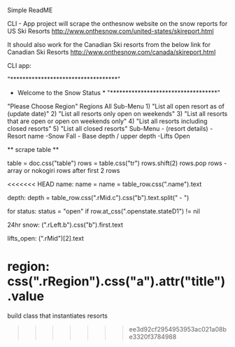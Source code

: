 Simple ReadME

CLI - App project will scrape the onthesnow website on the snow reports for US Ski Resorts http://www.onthesnow.com/united-states/skireport.html

It should also work for the Canadian Ski resorts from the below link for Canadian Ski Resorts
http://www.onthesnow.com/canada/skireport.html

CLI app:  

"***********************************"
*    Welcome to the Snow Status    *
"***********************************"

"Please Choose Region"
 Regions
 All
Sub-Menu
    1) "List all open resort as of (update date)"
    2) "List all resorts only open on weekends"
    3) "List all resorts that are open or open on weekends only"
    4) "List all resorts including closed resorts"
    5) "List all closed resorts"
    Sub-Menu - (resort details)
    - Resort name
       -Snow Fall
       - Base depth / upper depth
       -Lifts Open


** scrape table **

table = doc.css("table")
rows = table.css("tr")
rows.shift(2)
rows.pop
rows - array or nokogiri rows after first 2 rows

<<<<<<< HEAD
name:
name = name = table_row.css(".name").text

depth:
depth = table_row.css(".rMid.c").css("b").text.split(" - ")

for status:
status = "open" if row.at_css(".openstate.stateD1") != nil

24hr snow:
(".rLeft.b").css("b").first.text

lifts_open:
(".rMid")[2].text

region:
css(".rRegion").css("a").attr("title").value
=======
build class that instantiates resorts
>>>>>>> ee3d92cf2954953953ac021a08be3320f3784988
